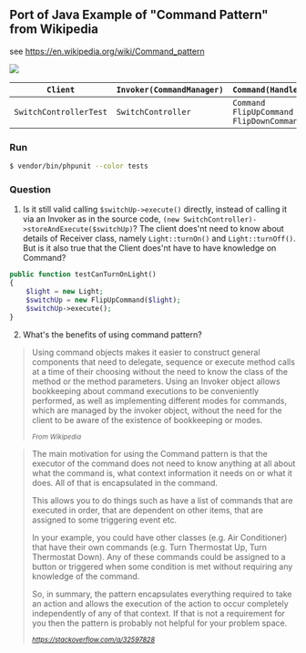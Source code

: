 ## Port of Java Example of "Command Pattern" from Wikipedia

see https://en.wikipedia.org/wiki/Command_pattern

![](https://upload.wikimedia.org/wikipedia/commons/thumb/b/bf/Command_pattern.svg/1400px-Command_pattern.svg.png)

`Client`|`Invoker(CommandManager)`|`Command(Handler)`|`Receiver`
---|---|---|---
`SwitchControllerTest`|`SwitchController`|`Command`<br/>`FlipUpCommand`<br/>`FlipDownCommand`|`Light`

### Run

```bash
$ vendor/bin/phpunit --color tests
```

### Question

1. Is it still valid calling `$switchUp->execute()` directly, instead of calling it via an Invoker as in the source code, `(new SwitchController)->storeAndExecute($switchUp)`? The client does'nt need to know about details of Receiver class, namely `Light::turnOn()` and `Light::turnOff()`. But is it also true that the Client does'nt have to have knowledge on Command?

```php
public function testCanTurnOnLight()
{
    $light = new Light;
    $switchUp = new FlipUpCommand($light);
    $switchUp->execute();
}
```

2. What's the benefits of using command pattern?

> Using command objects makes it easier to construct general components that need to delegate, sequence or execute method calls at a time of their choosing without the need to know the class of the method or the method parameters. Using an Invoker object allows bookkeeping about command executions to be conveniently performed, as well as implementing different modes for commands, which are managed by the invoker object, without the need for the client to be aware of the existence of bookkeeping or modes.
>
> <small><cite>From Wikipedia</cite></small>

> The main motivation for using the Command pattern is that the executor of the command does not need to know anything at all about what the command is, what context information it needs on or what it does. All of that is encapsulated in the command.
>
> This allows you to do things such as have a list of commands that are executed in order, that are dependent on other items, that are assigned to some triggering event etc.
>
> In your example, you could have other classes (e.g. Air Conditioner) that have their own commands (e.g. Turn Thermostat Up, Turn Thermostat Down). Any of these commands could be assigned to a button or triggered when some condition is met without requiring any knowledge of the command.
>
> So, in summary, the pattern encapsulates everything required to take an action and allows the execution of the action to occur completely independently of any of that context. If that is not a requirement for you then the pattern is probably not helpful for your problem space.
>
> <small><cite>https://stackoverflow.com/a/32597828</cite></small>

